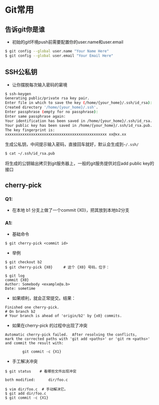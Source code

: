 Git常用
======

告诉git你是谁
-----------

* 初始的git环境push前需要配置你的user.name和user.email

```bash
$ git config --global user.name "Your Name Here"
$ git config --global user.email "Your Email Here"
```

SSH公私钥
--------

* 让你摆脱每次输入密码的窘境

```bash
$ ssh-keygen
Generating public/private rsa key pair.
Enter file in which to save the key (/home/{your_home}/.ssh/id_rsa):
Created directory '/home/{your_home}/.ssh'.
Enter passphrase (empty for no passphrase):
Enter same passphrase again:
Your identification has been saved in /home/{your_home}/.ssh/id_rsa.
Your public key has been saved in /home/{your_home}/.ssh/id_rsa.pub.
The key fingerprint is:
xxxxxxxxxxxxxxxxxxxxxxxxxxxxxxxxxxxxxxxxxxxxxxx xx@xx.xx
```
生成公私钥，中间提示输入密码，直接回车就好，默认会生成到```~/.ssh/```

```bash
$ cat ~/.ssh/id_rsa.pub
```
将生成的公钥输出拷贝到git服务器上，一般的git服务提供对应add public key的接口

cherry-pick
-----------

### Q1:

* 在本地 b1 分支上做了一个commit {X0}，把其放到本地b2分支

### A1:

* 基础命令

```shell
$ git cherry-pick <commit id>
```

* 举例

```shell
$ git checkout b2
$ git cherry-pick {X0}     # 这个 {X0} 号码，位于：

$ git log 
commit {X0}
Author: Somebody <example@a.b>
Date: sometime
```

* 如果顺利，就会正常提交。结果：

```shell
Finished one cherry-pick.
# On branch b2
# Your branch is ahead of 'origin/b2' by {x0} commits.
```

* 如果在cherry-pick 的过程中出现了冲突

```shell
Automatic cherry-pick failed.  After resolving the conflicts,
mark the corrected paths with 'git add <paths>' or 'git rm <paths>'
and commit the result with: 

        git commit -c {X1}
```

* 手工解决冲突

```shell
$ git status    # 看哪些文件出现冲突

both modified:      dir/foo.c 

$ vim dir/foo.c  # 手动解决它。 
$ git add dir/foo.c
$ git commit -c {X1}
``` 